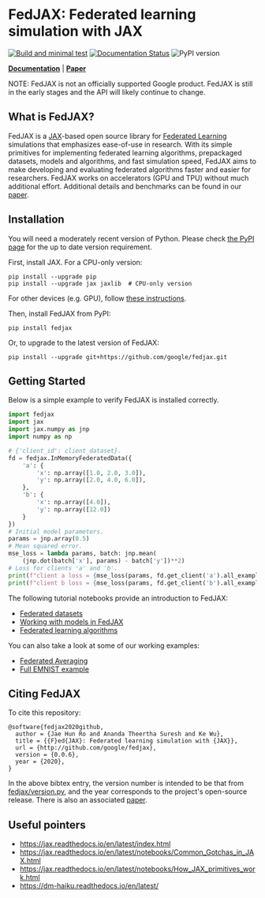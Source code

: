 # FedJAX: Federated learning simulation with JAX

[![Build and minimal test](https://github.com/google/fedjax/actions/workflows/build_and_minimal_test.yml/badge.svg)](https://github.com/google/fedjax/actions/workflows/build_and_minimal_test.yml)
[![Documentation Status](https://readthedocs.org/projects/fedjax/badge/?version=latest)](https://fedjax.readthedocs.io/en/latest/?badge=latest)
![PyPI version](https://img.shields.io/pypi/v/fedjax)

[**Documentation**](https://fedjax.readthedocs.io/) |
[**Paper**](https://arxiv.org/abs/2108.02117)

NOTE: FedJAX is not an officially supported Google product. FedJAX is still in
the early stages and the API will likely continue to change.

## What is FedJAX?

FedJAX is a [JAX]-based open source library for
[Federated Learning](https://ai.googleblog.com/2017/04/federated-learning-collaborative.html)
simulations that emphasizes ease-of-use in research. With its simple primitives
for implementing federated learning algorithms, prepackaged datasets, models and
algorithms, and fast simulation speed, FedJAX aims to make developing and
evaluating federated algorithms faster and easier for researchers. FedJAX works
on accelerators (GPU and TPU) without much additional effort. Additional details
and benchmarks can be found in our [paper](https://arxiv.org/abs/2108.02117).

## Installation

You will need a moderately recent version of Python. Please check
[the PyPI page](https://pypi.org/project/fedjax/) for the up to date version
requirement.

First, install JAX. For a CPU-only version:

```
pip install --upgrade pip
pip install --upgrade jax jaxlib  # CPU-only version
```

For other devices (e.g. GPU), follow
[these instructions](https://github.com/google/jax#installation).

Then, install FedJAX from PyPI:

```
pip install fedjax
```

Or, to upgrade to the latest version of FedJAX:

```
pip install --upgrade git+https://github.com/google/fedjax.git
```

## Getting Started

Below is a simple example to verify FedJAX is installed correctly.

```python
import fedjax
import jax
import jax.numpy as jnp
import numpy as np

# {'client_id': client_dataset}.
fd = fedjax.InMemoryFederatedData({
    'a': {
        'x': np.array([1.0, 2.0, 3.0]),
        'y': np.array([2.0, 4.0, 6.0]),
    },
    'b': {
        'x': np.array([4.0]),
        'y': np.array([12.0])
    }
})
# Initial model parameters.
params = jnp.array(0.5)
# Mean squared error.
mse_loss = lambda params, batch: jnp.mean(
    (jnp.dot(batch['x'], params) - batch['y'])**2)
# Loss for clients 'a' and 'b'.
print(f"client a loss = {mse_loss(params, fd.get_client('a').all_examples())}")
print(f"client b loss = {mse_loss(params, fd.get_client('b').all_examples())}")
```

The following tutorial notebooks provide an introduction to FedJAX:

*   [Federated datasets](https://fedjax.readthedocs.io/en/latest/notebooks/dataset_tutorial.html)
*   [Working with models in FedJAX](https://fedjax.readthedocs.io/en/latest/notebooks/model_tutorial.html)
*   [Federated learning algorithms](https://fedjax.readthedocs.io/en/latest/notebooks/algorithms_tutorial.html)

You can also take a look at some of our working examples:

*   [Federated Averaging](examples/fed_avg.py)
*   [Full EMNIST example](examples/emnist_fed_avg.py)


## Citing FedJAX

To cite this repository:

```
@software{fedjax2020github,
  author = {Jae Hun Ro and Ananda Theertha Suresh and Ke Wu},
  title = {{F}ed{JAX}: Federated learning simulation with {JAX}},
  url = {http://github.com/google/fedjax},
  version = {0.0.6},
  year = {2020},
}
```

In the above bibtex entry, the version number is intended to be that from
[fedjax/version.py](fedjax/version.py), and the
year corresponds to the project's open-source release. There is also an
associated [paper](https://arxiv.org/abs/2108.02117).

## Useful pointers

*   https://jax.readthedocs.io/en/latest/index.html
*   https://jax.readthedocs.io/en/latest/notebooks/Common_Gotchas_in_JAX.html
*   https://jax.readthedocs.io/en/latest/notebooks/How_JAX_primitives_work.html
*   https://dm-haiku.readthedocs.io/en/latest/

[JAX]: https://github.com/google/jax
[Haiku]: https://github.com/deepmind/dm-haiku
[Stax]: https://github.com/google/jax/blob/master/jax/experimental/stax.py
[Optax]: https://github.com/deepmind/optax
